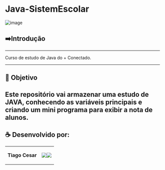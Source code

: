 # Java-SistemEscolar


![image](https://github.com/TiagoUniverse/Java-SistemEscolar/assets/71237410/5f6275c5-c97c-491e-8725-791b6410082e)




## ➡️Introdução
----------------------
Curso de estudo de Java do + Conectado.

---

## 🎯 Objetivo
Este repositório vai armazenar uma estudo de JAVA, conhecendo as variáveis principais e criando um mini programa para exibir a nota de alunos.
---


## ☕ Desenvolvido por:

<table>
  <tbody>

<tr>
    <td><p align="left-center"><b>Tiago Cesar</b></p></td>
    <td><a href="https://github.com/TiagoUniverse" target="_blank"><img loading="lazy" src="https://img.shields.io/badge/GitHub-100000?style=for-the-badge&logo=github&logoColor=white" target="_blank" align="center"></a><a href="https://www.linkedin.com/in/tiago-lopes--/" target="_blank"><img loading="lazy" src="https://img.shields.io/badge/-LinkedIn-%230077B5?style=for-the-badge&logo=linkedin&logoColor=white" target="_blank" align="center"></a></td>
  </tr>

  </tbody>
 </table>
